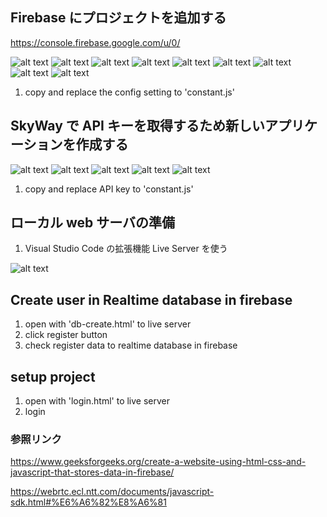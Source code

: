 ## Firebase にプロジェクトを追加する

https://console.firebase.google.com/u/0/

![alt text](https://github.com/hninhnin95/webrtc-skyway/blob/develop/images/f_img_1.JPG?raw=true)
![alt text](https://github.com/hninhnin95/webrtc-skyway/blob/develop/images/f_img_2.JPG?raw=true)
![alt text](https://github.com/hninhnin95/webrtc-skyway/blob/develop/images/f_img_3.JPG?raw=true)
![alt text](https://github.com/hninhnin95/webrtc-skyway/blob/develop/images/f_img_4.JPG?raw=true)
![alt text](https://github.com/hninhnin95/webrtc-skyway/blob/develop/images/f_img_5.JPG?raw=true)
![alt text](https://github.com/hninhnin95/webrtc-skyway/blob/develop/images/f_img_6.JPG?raw=true)
![alt text](https://github.com/hninhnin95/webrtc-skyway/blob/develop/images/f_img_7.JPG?raw=true)
![alt text](https://github.com/hninhnin95/webrtc-skyway/blob/develop/images/f_img_8.JPG?raw=true)
![alt text](https://github.com/hninhnin95/webrtc-skyway/blob/develop/images/f_img_9.JPG?raw=true)

1. copy and replace the config setting to 'constant.js'

## SkyWay で API キーを取得するため新しいアプリケーションを作成する

![alt text](https://github.com/hninhnin95/webrtc-skyway/blob/develop/images/s_img_1.png?raw=true)
![alt text](https://github.com/hninhnin95/webrtc-skyway/blob/develop/images/s_img_2.png?raw=true)
![alt text](https://github.com/hninhnin95/webrtc-skyway/blob/develop/images/s_img_3.png?raw=true)
![alt text](https://github.com/hninhnin95/webrtc-skyway/blob/develop/images/s_img_4.png?raw=true)
![alt text](https://github.com/hninhnin95/webrtc-skyway/blob/develop/images/s_img_5.png?raw=true)

1. copy and replace API key to 'constant.js'

## ローカル web サーバの準備

1. Visual Studio Code の拡張機能 Live Server を使う

![alt text](https://github.com/hninhnin95/webrtc-skyway/blob/develop/images/live_server.JPGg?raw=true)

## Create user in Realtime database in firebase

1. open with 'db-create.html' to live server
2. click register button
3. check register data to realtime database in firebase

## setup project

1. open with 'login.html' to live server
2. login

### 参照リンク

https://www.geeksforgeeks.org/create-a-website-using-html-css-and-javascript-that-stores-data-in-firebase/

https://webrtc.ecl.ntt.com/documents/javascript-sdk.html#%E6%A6%82%E8%A6%81
